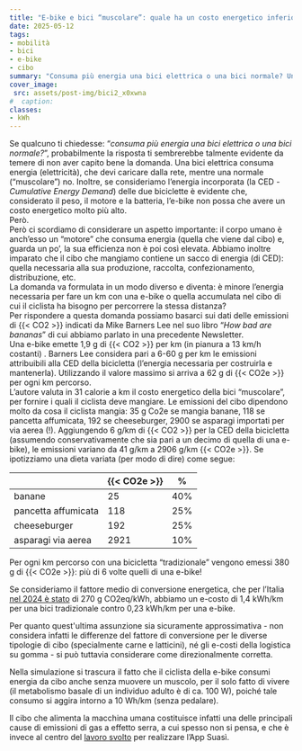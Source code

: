 ```yaml
---
title: "E-bike e bici “muscolare”: quale ha un costo energetico inferiore?"
date: 2025-05-12
tags:
- mobilità
- bici
- e-bike
- cibo
summary: "Consuma più energia una bici elettrica o una bici normale? Una domanda la cui risposta sembrerebbe talmente evidente da essere banale. Ma potrebbe essere completamente sbagliata. "
cover_image:
 src: assets/post-img/bici2_x0xwna
#  caption: 
classes:
- kWh
---
```


Se qualcuno ti chiedesse: “*consuma più energia una bici elettrica o una bici normale?*”, probabilmente la risposta ti sembrerebbe talmente evidente da temere di non aver capito bene la domanda. Una bici elettrica consuma energia (elettricità), che devi caricare dalla rete, mentre una normale (“muscolare”) no. Inoltre, se consideriamo l’energia incorporata (la CED *\- Cumulative Energy Demand*) delle due biciclette è evidente che, considerato il peso, il motore e la batteria, l’e-bike non possa che avere un costo energetico molto più alto.  
Però.  
Però ci scordiamo di considerare un aspetto importante: il corpo umano è anch’esso un “motore” che consuma energia (quella che viene dal cibo) e, guarda un po’, la sua efficienza non è poi così elevata. Abbiamo inoltre imparato che il cibo che mangiamo contiene un sacco di energia (di CED): quella necessaria alla sua produzione, raccolta, confezionamento, distribuzione, etc.  
La domanda va formulata in un modo diverso e diventa: è minore l’energia necessaria per fare un km con una e-bike o quella accumulata nel cibo di cui il ciclista ha bisogno per percorrere la stessa distanza?  
Per rispondere a questa domanda possiamo basarci sui dati delle emissioni di {{< CO2 >}} indicati da Mike Barners Lee nel suo libro “*How bad are bananas*” di cui abbiamo parlato in una precedente Newsletter.   
Una e-bike emette 1,9 g di {{< CO2 >}} per km (in pianura a 13 km/h costanti) . Barners Lee considera pari a 6-60 g per km le emissioni attribuibili alla CED della bicicletta (l’energia necessaria per costruirla e mantenerla). Utilizzando il valore massimo si arriva a 62 g di {{< CO2e >}} per ogni km percorso.  
L’autore valuta in 31 calorie a km il costo energetico della bici “muscolare”, per fornire i quali il ciclista deve mangiare. Le emissioni del cibo dipendono molto da cosa il ciclista mangia: 35 g Co2e se mangia banane, 118 se pancetta affumicata, 192 se cheeseburger, 2900 se asparagi importati per via aerea (\!). Aggiungendo 6 g/km di {{< CO2 >}} per la CED della bicicletta (assumendo conservativamente che sia pari a un decimo di quella di una e-bike), le emissioni variano da 41 g/km a 2906 g/km {{< CO2e >}}. Se ipotizziamo una dieta variata (per modo di dire) come segue:

|  | {{< CO2e >}} | % |
| :---- | ----- | ----- |
| banane | 25 | 40% |
| pancetta affumicata | 118 | 25% |
| cheeseburger | 192 | 25% |
| asparagi via aerea   | 2921 | 10% |

Per ogni km percorso con una bicicletta “tradizionale” vengono emessi 380 g di {{< CO2e >}}: più di 6 volte quelli di una e-bike\!

Se consideriamo il fattore medio di conversione energetica, che per l’Italia [nel 2024 è stato](https://www.nowtricity.com/country/italy/) di 270 g CO2eq/kWh, abbiamo un e-costo di 1,4 kWh/km per una bici tradizionale contro 0,23 kWh/km per una  e-bike.

Per quanto quest'ultima assunzione sia sicuramente approssimativa \- non considera infatti le differenze del fattore di conversione per le diverse tipologie di cibo (specialmente carne e latticini), né gli e-costi della logistica su gomma \- si può tuttavia considerare come direzionalmente corretta.

Nella simulazione si trascura il fatto che il ciclista della e-bike consumi energia da cibo anche senza muovere un muscolo, per il solo fatto di vivere (il metabolismo basale di un individuo adulto è di ca. 100 W), poiché tale consumo si aggira intorno a 10 Wh/km (senza pedalare).

Il cibo che alimenta la macchina umana costituisce infatti una delle principali cause di emissioni di gas a effetto serra, a cui spesso non si pensa, e che è invece al centro del [lavoro svolto](/articles/21-maggio-partecipa-al-lancio-di-suasi/) per realizzare l’App Suasì.
    